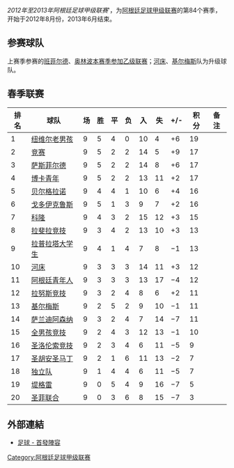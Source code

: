 *2012年至2013年阿根廷足球甲级联赛*'，为[阿根廷足球甲级联赛](../Page/阿根廷足球甲级联赛.md "wikilink")的第84个赛季，开始于2012年8月份，2013年6月结束。

## 参赛球队

上赛季参赛的[班菲尔德](../Page/班菲尔德竞技俱乐部.md "wikilink")、[奥林波本赛季参加](https://zh.wikipedia.org/wiki/奥林波 "wikilink")[乙级联赛](https://zh.wikipedia.org/wiki/2012年至2013年阿根廷足球乙级联赛 "wikilink")；[河床](https://zh.wikipedia.org/wiki/河床竞技俱乐部 "wikilink")、[基尔梅斯](../Page/基尔梅斯.md "wikilink")队为升级球队。

## 春季联赛

| 排名 | 球队                                                             | 场 | 胜 | 平 | 负 | 入  | 失  | \+/- | 积分 | 备注 |
| -- | -------------------------------------------------------------- | - | - | - | - | -- | -- | ---- | -- | -- |
| 1  | [纽维尔老男孩](https://zh.wikipedia.org/wiki/纽维尔老男孩 "wikilink")      | 9 | 5 | 4 | 0 | 10 | 4  | \+6  | 19 |    |
| 2  | [竞赛](https://zh.wikipedia.org/wiki/阿韦亚内达竞赛 "wikilink")         | 9 | 5 | 2 | 2 | 14 | 5  | \+9  | 17 |    |
| 3  | [萨斯菲尔德](https://zh.wikipedia.org/wiki/萨斯菲尔德足球俱乐部 "wikilink")   | 9 | 5 | 2 | 2 | 14 | 8  | \+6  | 17 |    |
| 4  | [博卡青年](https://zh.wikipedia.org/wiki/博卡青年 "wikilink")          | 9 | 5 | 2 | 2 | 13 | 11 | \+2  | 17 |    |
| 5  | [贝尔格拉诺](../Page/贝尔格拉诺竞技俱乐部.md "wikilink")                      | 9 | 4 | 4 | 1 | 10 | 6  | \+4  | 16 |    |
| 6  | [戈多伊克鲁斯](https://zh.wikipedia.org/wiki/戈多伊克鲁斯体育俱乐部 "wikilink") | 9 | 5 | 1 | 3 | 9  | 7  | \+2  | 16 |    |
| 7  | [科隆](../Page/科隆竞技俱乐部.md "wikilink")                            | 9 | 4 | 3 | 2 | 15 | 12 | \+3  | 15 |    |
| 8  | [拉斐拉竞技](https://zh.wikipedia.org/wiki/拉斐拉竞技 "wikilink")        | 9 | 3 | 4 | 2 | 13 | 10 | \+3  | 13 |    |
| 9  | [拉普拉塔大学生](../Page/拉普拉塔大学生.md "wikilink")                       | 9 | 4 | 1 | 4 | 7  | 8  | −1   | 13 |    |
| 10 | [河床](https://zh.wikipedia.org/wiki/河床竞技俱乐部 "wikilink")         | 9 | 3 | 3 | 3 | 14 | 11 | \+3  | 12 |    |
| 11 | [阿根廷青年人](https://zh.wikipedia.org/wiki/阿根廷青年足球俱乐部 "wikilink")  | 9 | 3 | 3 | 3 | 13 | 17 | −4   | 12 |    |
| 12 | [拉努斯竞技](https://zh.wikipedia.org/wiki/拉努斯竞技 "wikilink")        | 9 | 3 | 2 | 4 | 8  | 6  | \+2  | 11 |    |
| 13 | [基尔梅斯](../Page/基尔梅斯.md "wikilink")                             | 9 | 2 | 5 | 2 | 9  | 10 | −1   | 11 |    |
| 14 | [萨兰迪阿森纳](../Page/萨兰迪阿森纳.md "wikilink")                         | 9 | 3 | 2 | 4 | 7  | 14 | −7   | 11 |    |
| 15 | [全男孩竞技](https://zh.wikipedia.org/wiki/全男孩竞技 "wikilink")        | 9 | 2 | 4 | 3 | 12 | 13 | −1   | 10 |    |
| 16 | [圣洛伦索竞技](https://zh.wikipedia.org/wiki/圣洛伦索竞技 "wikilink")      | 9 | 2 | 3 | 4 | 6  | 11 | −5   | 9  |    |
| 17 | [圣胡安圣马丁](../Page/圣胡安圣马丁.md "wikilink")                         | 9 | 2 | 1 | 6 | 11 | 13 | −2   | 7  |    |
| 18 | [独立队](../Page/独立竞技俱乐部.md "wikilink")                           | 9 | 1 | 4 | 4 | 6  | 11 | −5   | 7  |    |
| 19 | [堤格雷](../Page/堤格雷竞技俱乐部.md "wikilink")                          | 9 | 0 | 5 | 4 | 9  | 16 | −7   | 5  |    |
| 20 | [圣菲联合](../Page/圣菲联合.md "wikilink")                             | 9 | 0 | 3 | 6 | 8  | 15 | −7   | 3  |    |

## 外部連結

  - [足球 - 首發陣容](http://www.football-lineups.com/tourn/Primera_Division_2012-2013/)

[Category:阿根廷足球甲级联赛](https://zh.wikipedia.org/wiki/Category:阿根廷足球甲级联赛 "wikilink")